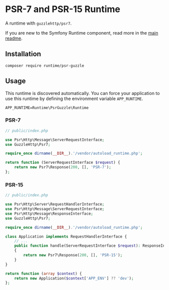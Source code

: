 # PSR-7 and PSR-15 Runtime

A runtime with `guzzlehttp/psr7`.

If you are new to the Symfony Runtime component, read more in the [main readme](https://github.com/php-runtime/runtime).

## Installation

```
composer require runtime/psr-guzzle
```

## Usage

This runtime is discovered automatically. You can force your application to use
this runtime by defining the environment variable `APP_RUNTIME`.

```
APP_RUNTIME=Runtime\PsrGuzzle\Runtime
```

### PSR-7

```php
// public/index.php

use Psr\Http\Message\ServerRequestInterface;
use GuzzleHttp\Psr7;

require_once dirname(__DIR__).'/vendor/autoload_runtime.php';

return function (ServerRequestInterface $request) {
    return new Psr7\Response(200, [], 'PSR-7');
};
```

### PSR-15

```php
// public/index.php

use Psr\Http\Server\RequestHandlerInterface;
use Psr\Http\Message\ServerRequestInterface;
use Psr\Http\Message\ResponseInterface;
use GuzzleHttp\Psr7;

require_once dirname(__DIR__).'/vendor/autoload_runtime.php';

class Application implements RequestHandlerInterface {
    // ...
    public function handle(ServerRequestInterface $request): ResponseInterface
    {
        return new Psr7\Response(200, [], 'PSR-15');
    }
}

return function (array $context) {
    return new Application($context['APP_ENV'] ?? 'dev');
};
```
